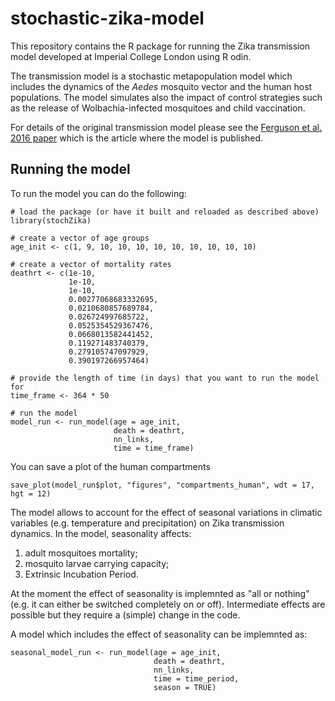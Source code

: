 # stochastic-zika-model
This repository contains the R package for running the Zika transmission model developed at Imperial College London using R odin.

The transmission model is a stochastic metapopulation model which includes the dynamics of the _Aedes_ mosquito vector and the human host populations. The model simulates also the impact of control strategies such as the release of Wolbachia-infected mosquitoes and child vaccination.

For details of the original transmission model please see the [Ferguson et al. 2016 paper](https://science.sciencemag.org/content/353/6297/353) 
which is the article where the model is published.

## Running the model
To run the model you can do the following:

```
# load the package (or have it built and reloaded as described above)
library(stochZika)

# create a vector of age groups 
age_init <- c(1, 9, 10, 10, 10, 10, 10, 10, 10, 10, 10)
  
# create a vector of mortality rates 
deathrt <- c(1e-10, 
             1e-10, 
             1e-10, 
             0.00277068683332695, 
             0.0210680857689784,
             0.026724997685722,
             0.0525354529367476,
             0.0668013582441452,
             0.119271483740379,
             0.279105747097929,
             0.390197266957464)
             
# provide the length of time (in days) that you want to run the model for
time_frame <- 364 * 50
  
# run the model
model_run <- run_model(age = age_init,
                       death = deathrt,
                       nn_links,
                       time = time_frame)
```
  
You can save a plot of the human compartments

```
save_plot(model_run$plot, "figures", "compartments_human", wdt = 17, hgt = 12)
```

The model allows to account for the effect of seasonal variations in climatic 
variables (e.g. temperature and precipitation) on Zika transmission dynamics. 
In the model, seasonality affects: 

1. adult mosquitoes mortality;
2. mosquito larvae carrying capacity;
3. Extrinsic Incubation Period.

At the moment the effect of seasonality is implemnted as "all or nothing" 
(e.g. it can either be switched completely on or off). 
Intermediate effects are possible but they require a (simple) change in the code.

A model which includes the effect of seasonality can be implemnted as:

```
seasonal_model_run <- run_model(age = age_init,
                                death = deathrt,
                                nn_links,
                                time = time_period,
                                season = TRUE)
```
